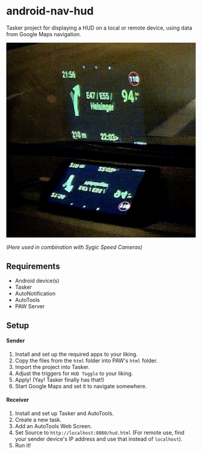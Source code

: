 # android-nav-hud
Tasker project for displaying a HUD on a local or remote device, using data from Google Maps navigation.

![Example in use](Example.png)

_(Here used in combination with Sygic Speed Cameras)_

## Requirements
 - Android device(s)
 - Tasker
 - AutoNotification
 - AutoTools
 - PAW Server

## Setup

#### Sender

1. Install and set up the required apps to your liking.
2. Copy the files from the `html` folder into PAW's `html` folder.
3. Import the project into Tasker.
4. Adjust the triggers for `HUD Toggle` to your liking.
5. Apply! (Yay! Tasker finally has that!)
6. Start Google Maps and set it to navigate somewhere.

#### Receiver

1. Install and set up Tasker and AutoTools.
2. Create a new task.
3. Add an AutoTools Web Screen.
4. Set Source to `http://localhost:8080/hud.html` (For remote use, find your sender device's IP address and use that instead of `localhost`).
5. Run it!
